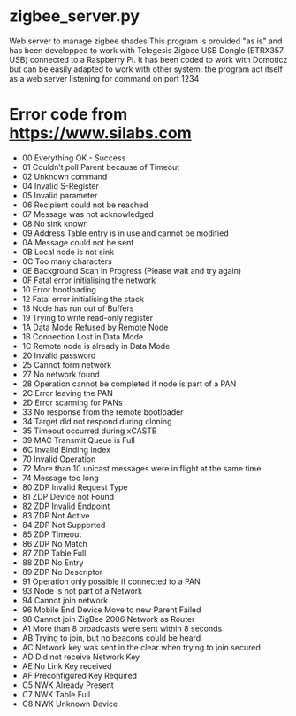 # zigbee_server.py
Web server to manage zigbee shades
This program is provided "as is" and has been developped to work with Telegesis Zigbee USB Dongle (ETRX357 USB) connected to a Raspberry Pi.
It has been coded to work with Domoticz but can be easily adapted to work with other system: the program act itself as a web server listening for command on port 1234

# Error code from https://www.silabs.com
* 00 Everything OK - Success
* 01 Couldn’t poll Parent because of Timeout
* 02 Unknown command
* 04 Invalid S-Register
* 05 Invalid parameter
* 06 Recipient could not be reached
* 07 Message was not acknowledged
* 08 No sink known
* 09 Address Table entry is in use and cannot be modified
* 0A Message could not be sent
* 0B Local node is not sink
* 0C Too many characters
* 0E Background Scan in Progress (Please wait and try again)
* 0F Fatal error initialising the network
* 10 Error bootloading
* 12 Fatal error initialising the stack
* 18 Node has run out of Buffers
* 19 Trying to write read-only register
* 1A Data Mode Refused by Remote Node
* 1B Connection Lost in Data Mode
* 1C Remote node is already in Data Mode
* 20 Invalid password
* 25 Cannot form network
* 27 No network found
* 28 Operation cannot be completed if node is part of a PAN
* 2C Error leaving the PAN
* 2D Error scanning for PANs
* 33 No response from the remote bootloader
* 34 Target did not respond during cloning
* 35 Timeout occurred during xCASTB
* 39 MAC Transmit Queue is Full
* 6C Invalid Binding Index
* 70 Invalid Operation
* 72 More than 10 unicast messages were in flight at the same time
* 74 Message too long
* 80 ZDP Invalid Request Type
* 81 ZDP Device not Found
* 82 ZDP Invalid Endpoint
* 83 ZDP Not Active
* 84 ZDP Not Supported
* 85 ZDP Timeout
* 86 ZDP No Match
* 87 ZDP Table Full
* 88 ZDP No Entry
* 89 ZDP No Descriptor
* 91 Operation only possible if connected to a PAN
* 93 Node is not part of a Network
* 94 Cannot join network
* 96 Mobile End Device Move to new Parent Failed
* 98 Cannot join ZigBee 2006 Network as Router
* A1 More than 8 broadcasts were sent within 8 seconds
* AB Trying to join, but no beacons could be heard
* AC Network key was sent in the clear when trying to join secured
* AD Did not receive Network Key
* AE No Link Key received
* AF Preconfigured Key Required
* C5 NWK Already Present
* C7 NWK Table Full
* C8 NWK Unknown Device
